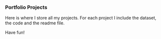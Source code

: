 ### Portfolio Projects
Here is where I store all my projects. For each project I include the dataset, the code and the readme file.

Have fun!
